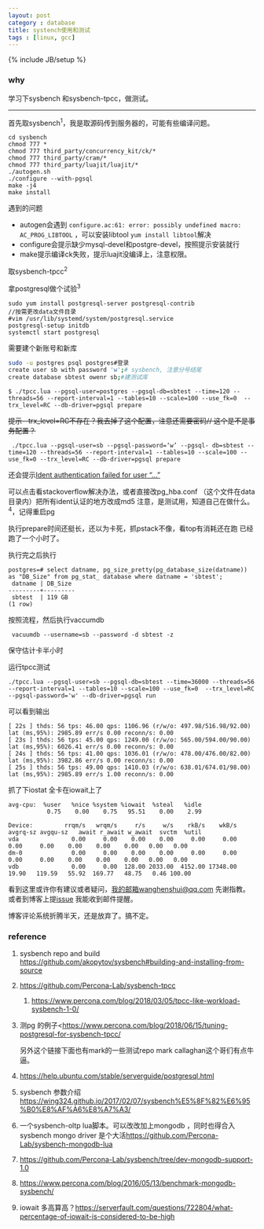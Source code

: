 ```yaml
---
layout: post
category : database
title: systench使用和测试
tags : [linux, gcc]
---
```

{% include JB/setup %}

### why 

学习下sysbench 和sysbench-tpcc，做测试。

---

首先取sysbench<sup>1</sup>，我是取源码传到服务器的，可能有些编译问题。

 ```
cd sysbench
chmod 777 *
chmod 777 third_party/concurrency_kit/ck/*
chmod 777 third_party/cram/*
chmod 777 third_party/luajit/luajit/*
./autogen.sh    
./configure --with-pgsql
make -j4
make install
 ```

遇到的问题

- autogen会遇到 `configure.ac:61: error: possibly undefined macro: AC_PROG_LIBTOOL` ，可以安装libtool   `yum install libtool`解决
- configure会提示缺少mysql-devel和postgre-devel，按照提示安装就行
- make提示编译ck失败，提示luajit没编译上，注意权限。

取sysbench-tpcc<sup>2</sup>

拿postgresql做个试验<sup>3</sup>

```shell
sudo yum install postgresql-server postgresql-contrib
//按需更改data文件目录
#vim /usr/lib/systemd/system/postgresql.service
postgresql-setup initdb
systemctl start postgresql
```

需要建个新账号和新库 

 ```bash
sudo -u postgres psql postgres#登录
create user sb with password 'w';# sysbench, 注意分号结尾
create database sbtest owenr sb;#建测试库
 ```



```shell
$ ./tpcc.lua --pgsql-user=postgres --pgsql-db=sbtest --time=120 --threads=56 --report-interval=1 --tables=10 --scale=100 --use_fk=0  --trx_level=RC --db-driver=pgsql prepare
```

~~提示--trx_level=RC不存在？我去掉了这个配置，注意还需要密码// 这个是不是事务配置？~~

```shell
 ./tpcc.lua --pgsql-user=sb --pgsql-password=‘w’ --pgsql- db=sbtest --time=120 --threads=56 --report-interval=1 --tables=10 --scale=100 --use_fk=0 --trx_level=RC --db-driver=pgsql prepare
```

还会提示[Ident authentication failed for user “…”](https://serverfault.com/questions/406606/postgres-error-message-fatal-ident-authentication-failed-for-user) 

可以点击看stackoverflow解决办法，或者直接改pg_hba.conf （这个文件在data目录内）把所有ident认证的地方改成md5 注意，是测试用，知道自己在做什么。<sup>4</sup>，记得重启pg

执行prepare时间还挺长，还以为卡死，抓pstack不像，看top有消耗还在跑 已经跑了一个小时了。

执行完之后执行 

```shell
postgres=# select datname, pg_size_pretty(pg_database_size(datname)) as "DB_Size" from pg_stat_ database where datname = 'sbtest';
 datname | DB_Size
---------+---------
 sbtest  | 119 GB
(1 row)
```

按照流程，然后执行vaccumdb 

```shell
 vacuumdb --username=sb --password -d sbtest -z
```

 保守估计卡半小时

   运行tpcc测试

```shell
./tpcc.lua --pgsql-user=sb --pgsql-db=sbtest --time=36000 --threads=56 --report-interval=1 --tables=10 --scale=100 --use_fk=0  --trx_level=RC --pgsql-password='w' --db-driver=pgsql run
```

可以看到输出

```shell
[ 22s ] thds: 56 tps: 46.00 qps: 1106.96 (r/w/o: 497.98/516.98/92.00) lat (ms,95%): 2985.89 err/s 0.00 reconn/s: 0.00
[ 23s ] thds: 56 tps: 45.00 qps: 1249.00 (r/w/o: 565.00/594.00/90.00) lat (ms,95%): 6026.41 err/s 0.00 reconn/s: 0.00
[ 24s ] thds: 56 tps: 41.00 qps: 1036.01 (r/w/o: 478.00/476.00/82.00) lat (ms,95%): 3982.86 err/s 0.00 reconn/s: 0.00
[ 25s ] thds: 56 tps: 49.00 qps: 1410.03 (r/w/o: 638.01/674.01/98.00) lat (ms,95%): 2985.89 err/s 1.00 reconn/s: 0.00
```





抓了下iostat 全卡在iowait上了

```shell
avg-cpu:  %user   %nice %system %iowait  %steal   %idle
           0.75    0.00    0.75   95.51    0.00    2.99

Device:         rrqm/s   wrqm/s     r/s     w/s    rkB/s    wkB/s avgrq-sz avgqu-sz   await r_await w_await  svctm  %util
vda               0.00     0.00    0.00    0.00     0.00     0.00     0.00     0.00    0.00    0.00    0.00   0.00   0.00
dm-0              0.00     0.00    0.00    0.00     0.00     0.00     0.00     0.00    0.00    0.00    0.00   0.00   0.00
vdb               0.00     0.00  128.00 2033.00  4152.00 17348.00    19.90   119.59   55.92  169.77   48.75   0.46 100.00
```



看到这里或许你有建议或者疑问，我的邮箱wanghenshui@qq.com 先谢指教。或者到博客上提[issue](https://github.com/wanghenshui/wanghenshui.github.io/issues/new) 我能收到邮件提醒。

博客评论系统折腾半天，还是放弃了。搞不定。

### reference

1. sysbench repo and build https://github.com/akopytov/sysbench#building-and-installing-from-source

2. <https://github.com/Percona-Lab/sysbench-tpcc>

   1. <https://www.percona.com/blog/2018/03/05/tpcc-like-workload-sysbench-1-0/>

3. 测pg 的例子<https://www.percona.com/blog/2018/06/15/tuning-postgresql-for-sysbench-tpcc/

   另外这个链接下面也有mark的一些测试repo mark callaghan这个哥们有点牛逼。

4. <https://help.ubuntu.com/stable/serverguide/postgresql.html>

5. sysbench 参数介绍 <https://wing324.github.io/2017/02/07/sysbench%E5%8F%82%E6%95%B0%E8%AF%A6%E8%A7%A3/>

6. 一个sysbench-oltp lua脚本。可以改改加上mongodb ，同时也得合入 sysbench mongo driver 是个大活<https://github.com/Percona-Lab/sysbench-mongodb-lua>

7. <https://github.com/Percona-Lab/sysbench/tree/dev-mongodb-support-1.0>

8. <https://www.percona.com/blog/2016/05/13/benchmark-mongodb-sysbench/>

9. iowait 多高算高？https://serverfault.com/questions/722804/what-percentage-of-iowait-is-considered-to-be-high
